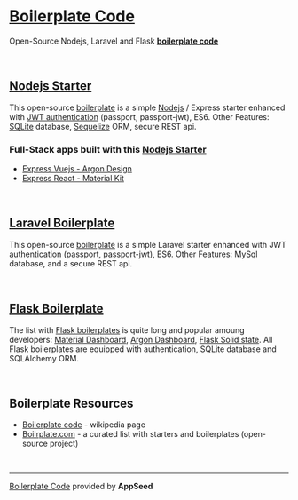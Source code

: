 # [Boilerplate Code](https://appseed.us/boilerplate-code) 

Open-Source Nodejs, Laravel and Flask **[boilerplate code](https://en.wikipedia.org/wiki/Boilerplate_code)**

<br />

## [Nodejs Starter](https://appseed.us/boilerplate-code/nodejs-starter)

This open-source [boilerplate](https://en.wikipedia.org/wiki/Boilerplate_code) is a simple [Nodejs](https://nodejs.org/en/) / Express starter enhanced with [JWT authentication](https://jwt.io/introduction/) (passport, passport-jwt), ES6. Other Features: [SQLite](https://www.sqlite.org/index.html) database, [Sequelize](http://docs.sequelizejs.com/) ORM, secure REST api. 

### Full-Stack apps built with this [Nodejs Starter](https://appseed.us/boilerplate-code/nodejs-starter)

 - [Express Vuejs - Argon Design](https://appseed.us/apps/vuejs/express/argon-design-system-creative-tim)
 - [Express React - Material Kit](https://appseed.us/apps/react/express/material-kit-creative-tim) 

<br />

## [Laravel Boilerplate](https://github.com/app-generator/laravel-boilerplate)

This open-source [boilerplate](https://en.wikipedia.org/wiki/Boilerplate_code) is a simple Laravel starter enhanced with JWT authentication (passport, passport-jwt), ES6. Other Features: MySql database, and a secure REST api.

<br />

## [Flask Boilerplate](https://github.com/app-generator/flask-boilerplate)

The list with [Flask boilerplates](https://github.com/app-generator?tab=repositories&q=Flask) is quite long and popular amoung developers: [Material Dashboard](https://github.com/app-generator/flask-material-dashboard), [Argon Dashboard](https://github.com/app-generator/flask-argon-dashboard), [Flask Solid state](https://github.com/app-generator/flask-solid-state). All Flask boilerplates are equipped with authentication, SQLite database and SQLAlchemy ORM. 

<br />

## Boilerplate Resources

 - [Boilerplate code](https://en.wikipedia.org/wiki/Boilerplate_code) - wikipedia page
 - [Boilrplate.com](http://www.boilrplate.com/) - a curated list with starters and boilerplates (open-source project)
 
<br />

---
 
[Boilerplate Code](https://appseed.us/boilerplate-code) provided by **AppSeed**
